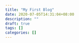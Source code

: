 ```yaml
---
title: "My First Blog"
date: 2020-07-05T14:31:04+08:00
description: ""
draft: true
tags: []
categories: []
---
```


<!--more-->
